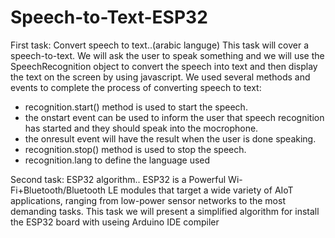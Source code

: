 # Speech-to-Text-ESP32
First task:
Convert speech to text..(arabic languge)
This task will cover a speech-to-text. We will ask the user to speak something and we will use the SpeechRecognition object to convert the speech into text and then display the text on the screen by using javascript.
We used several methods and events to complete the process of converting speech to text:
* recognition.start() method is used to start the speech.
* the onstart event can be used to inform the user that speech recognition has started and they should speak into the mocrophone.
* the onresult event will have the result when the user is done speaking.
* recognition.stop() method is used to stop the speech.
* recognition.lang to define the language used


Second task:
ESP32 algorithm..
ESP32 is a Powerful Wi-Fi+Bluetooth/Bluetooth LE modules that target a wide variety of AIoT applications, ranging from low-power sensor networks to the most demanding tasks.
This task we will present a simplified algorithm for install the ESP32 board with useing Arduino IDE compiler   
